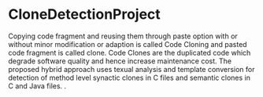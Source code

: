 # CloneDetectionProject
Copying code fragment and reusing them through paste option with or without minor modification or adaption is called Code Cloning and pasted code fragment is called clone. Code Clones are the duplicated code which degrade software quality and hence increase maintenance cost. The proposed hybrid approach uses texual analysis and template conversion for detection of method level  synactic clones in C files and semantic clones in C and Java files. .
